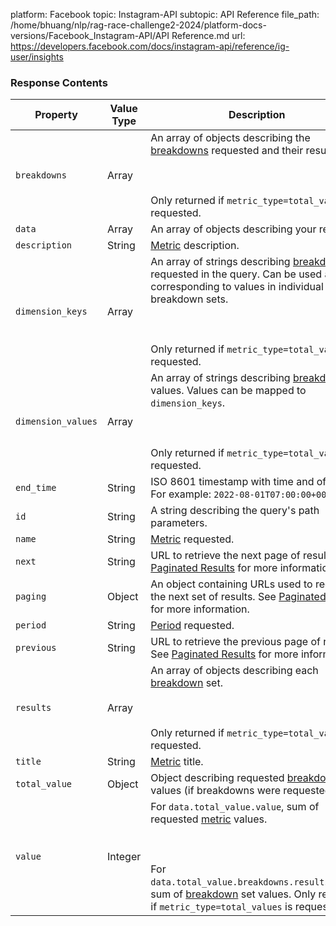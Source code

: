 platform: Facebook
topic: Instagram-API
subtopic: API Reference
file_path: /home/bhuang/nlp/rag-race-challenge2-2024/platform-docs-versions/Facebook_Instagram-API/API Reference.md
url: https://developers.facebook.com/docs/instagram-api/reference/ig-user/insights


### Response Contents

| Property | Value Type | Description |
| --- | --- | --- |
| `breakdowns` | Array | An array of objects describing the [breakdowns](#breakdown) requested and their results.<br><br>  <br><br>Only returned if `metric_type=total_values` is requested. |
| `data` | Array | An array of objects describing your results. |
| `description` | String | [Metric](#metrics) description. |
| `dimension_keys` | Array | An array of strings describing [breakdowns](#breakdown) requested in the query. Can be used as keys corresponding to values in individual breakdown sets.<br><br>  <br><br>Only returned if `metric_type=total_values` is requested. |
| `dimension_values` | Array | An array of strings describing [breakdown](#breakdown) set values. Values can be mapped to `dimension_keys`.<br><br>  <br><br>Only returned if `metric_type=total_values` is requested. |
| `end_time` | String | ISO 8601 timestamp with time and offset. For example: `2022-08-01T07:00:00+0000` |
| `id` | String | A string describing the query's path parameters. |
| `name` | String | [Metric](#metrics) requested. |
| `next` | String | URL to retrieve the next page of results. See [Paginated Results](https://developers.facebook.com/docs/graph-api/results) for more information. |
| `paging` | Object | An object containing URLs used to request the next set of results. See [Paginated Results](https://developers.facebook.com/docs/graph-api/results) for more information. |
| `period` | String | [Period](#period) requested. |
| `previous` | String | URL to retrieve the previous page of results. See [Paginated Results](https://developers.facebook.com/docs/graph-api/results) for more information. |
| `results` | Array | An array of objects describing each [breakdown](#breakdown) set.<br><br>  <br><br>Only returned if `metric_type=total_values` is requested. |
| `title` | String | [Metric](#metrics) title. |
| `total_value` | Object | Object describing requested [breakdown](#breakdown) values (if breakdowns were requested). |
| `value` | Integer | For `data.total_value.value`, sum of requested [metric](#metrics) values.<br><br>  <br><br>For `data.total_value.breakdowns.results.value`, sum of [breakdown](#breakdown) set values. Only returned if `metric_type=total_values` is requested. |